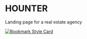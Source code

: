 # HOUNTER
Landing page for a real estate agency


[![Bookmark Style Card](https://svg.bookmark.style/api?url=https://viktoriiaua.github.io/HOUNTER/)](https://viktoriiaua.github.io/HOUNTER/)
